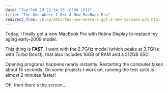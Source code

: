 ```yaml
---
date: "Tue Feb 19 22:14:26 -0500 2013"
title: "The One Where I Got A New MacBook Pro"
redirect_from: /blog/2013/the-one-where-i-got-a-new-macbook-pro.html
---
```


Today, I finally got a new MacBook Pro with Retina Display to replace my aging
early-2009 model.

This thing is **FAST**. I went with the 2.7GHz model (which peaks at 3.7GHz
with Turbo Boost), that also includes 16GB of RAM and a 512GB SSD.

Opening programs happens nearly instantly. Restarting the computer takes about
15 seconds. On some projects I work on, running the test suite is almost 2
minutes faster!

Oh, then there's the screen...

